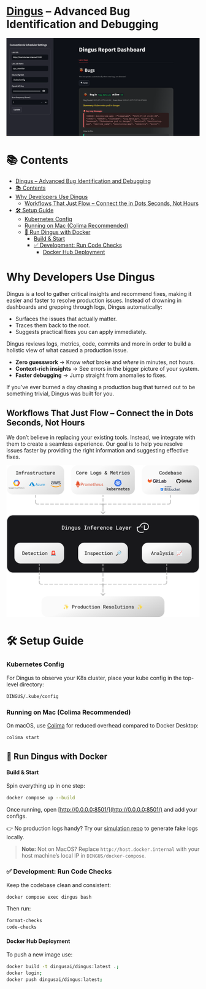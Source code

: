 
# [Dingus](https://www.dingusai.dev) – Advanced Bug Identification and Debugging

![Dingus Screenshot](assets/screenshot.png)

# 📚 Contents

- [Dingus – Advanced Bug Identification and Debugging](#dingus--advanced-bug-identification-and-debugging)
- [📚 Contents](#-contents)
- [Why Developers Use Dingus](#why-developers-use-dingus)
  - [Workflows That Just Flow – Connect the in Dots Seconds, Not Hours](#workflows-that-just-flow--connect-the-in-dots-seconds-not-hours)
- [🛠️ Setup Guide](#️-setup-guide)
    - [Kubernetes Config](#kubernetes-config)
    - [Running on Mac (Colima Recommended)](#running-on-mac-colima-recommended)
  - [🐳 Run Dingus with Docker](#-run-dingus-with-docker)
      - [Build \& Start](#build--start)
    - [✅ Development: Run Code Checks](#-development-run-code-checks)
      - [Docker Hub Deployment](#docker-hub-deployment)


# Why Developers Use Dingus
Dingus is a tool to gather critical insights and recommend fixes, making it easier and faster to resolve production issues. Instead of drowning in dashboards and grepping through logs, Dingus automatically:

* Surfaces the issues that actually matter.
* Traces them back to the root.
* Suggests practical fixes you can apply immediately.

Dingus reviews logs, metrics, code, commits and more in order to build a holistic view of what casued a production issue.

* **Zero guesswork** → Know *what* broke and *where* in minutes, not hours.
* **Context-rich insights** → See errors in the bigger picture of your system.
* **Faster debugging** → Jump straight from anomalies to fixes.

If you’ve ever burned a day chasing a production bug that turned out to be something trivial, Dingus was built for you.

## Workflows That Just Flow – Connect the in Dots Seconds, Not Hours
We don’t believe in replacing your existing tools. Instead, we integrate with them to create a seamless experience. Our goal is to help you resolve issues faster by providing the right information and suggesting effective fixes.

![Dingus Integrations](assets/AI-logs-analysis-production-bug-fixes-chart-2.png)

# 🛠️ Setup Guide

### Kubernetes Config

For Dingus to observe your K8s cluster, place your kube config in the top-level directory:

```bash
DINGUS/.kube/config
```

### Running on Mac (Colima Recommended)

On macOS, use [Colima](https://github.com/abiosoft/colima) for reduced overhead compared to Docker Desktop:

```bash
colima start
```

## 🐳 Run Dingus with Docker

#### Build & Start

Spin everything up in one step:

```bash
docker compose up --build
```

Once running, open [http://0.0.0.0:8501/](http://0.0.0.0:8501/) and add your configs.

👉 No production logs handy? Try our [simulation repo](https://github.com/dingus-technology/INFRASTRUCTURE-SIMULATION) to generate fake logs locally.

> **Note:** Not on MacOS? Replace `http://host.docker.internal` with your host machine’s local IP in `DINGUS/docker-compose`.


### ✅ Development: Run Code Checks

Keep the codebase clean and consistent:

```bash
docker compose exec dingus bash
```

Then run:

```bash
format-checks
code-checks
```

#### Docker Hub Deployment

To push a new image use:
```bash
docker build -t dingusai/dingus:latest .;
docker login;
docker push dingusai/dingus:latest;
```
                       